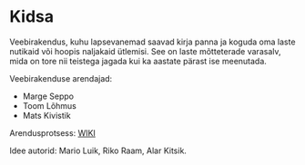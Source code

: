 # Kidsa

Veebirakendus, kuhu lapsevanemad saavad kirja panna ja koguda oma laste nutikaid või hoopis naljakaid ütlemisi. See on laste mõtteterade varasalv, mida on tore nii teistega jagada kui ka aastate pärast ise meenutada.

Veebirakenduse arendajad:
* Marge Seppo
* Toom Lõhmus
* Mats Kivistik

Arendusprotsess: [WIKI](https://github.com/koodid/kidsa/wiki)

Idee autorid: Mario Luik, Riko Raam, Alar Kitsik.
